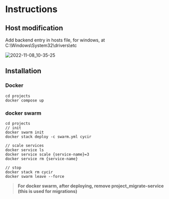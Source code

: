 # Instructions
## Host modification
Add backend entry in hosts file, for windows, at C:\Windows\System32\drivers\etc

![2022-11-08_10-35-25](https://user-images.githubusercontent.com/30485720/200469402-0d1e55f9-4734-4f0f-a992-bdb7296ece3d.png)


## Installation
### Docker
~~~
cd projects
docker compose up
~~~

### docker swarm 
~~~
cd projects
// init
docker swarm init
docker stack deploy -c swarm.yml cycir

// scale services
docker service ls
docker service scale {service-name}=3
docker service rm {service-name}

// stop
docker stack rm cycir
docker swarm leave --force
~~~
> **For docker swarm, after deploying, remove project_migrate-service (this is used for migrations)**
 
